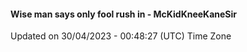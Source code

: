 #### Wise man says only fool rush in - McKidKneeKaneSir
Updated on 30/04/2023 - 00:48:27 (UTC) Time Zone

